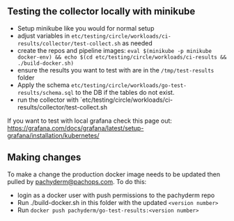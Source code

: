 ## Testing the collector locally with minikube

* Setup minikube like you would for normal setup
* adjust variables in `etc/testing/circle/workloads/ci-results/collector/test-collect.sh` as needed
* create the repos and pipeline images: `eval $(minikube -p minikube docker-env) && echo $(cd etc/testing/circle/workloads/ci-results && ./build-docker.sh)`
* ensure the results you want to test with are in the `/tmp/test-results` folder 
* Apply the schema `etc/testing/circle/workloads/go-test-results/schema.sql` to the DB if the tables do not exist.
* run the collector with `etc/testing/circle/workloads/ci-results/collector/test-collect.sh

If you want to test with local grafana check this page out: https://grafana.com/docs/grafana/latest/setup-grafana/installation/kubernetes/


## Making changes
To make a change the production docker image needs to be updated then pulled by pachyderm@pachops.com. To do this:
* login as a docker user with push permissions to the pachyderm repo
* Run ./build-docker.sh in this folder with the updated `<version number>`
* Run `docker push pachyderm/go-test-results:<version number>`
